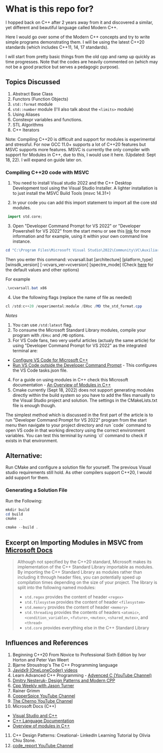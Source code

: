 # What is this repo for?

I hopped back on C++ after 2 years away from it and discovered a similar, yet different and beautiful language called Modern C++.

Here I would go over some of the Modern C++ concepts and try to write simple programs demonstrating them. I will be using the latest C++20 standards (which includes C++11, 14, 17 standards). 

I will start from pretty basic things from the old cpp and ramp up quickly as time progresses. Note that the codes are heavily commented on (which may not be a good practice but serves a pedagogic purpose).

## Topics Discussed
1. Abstract Base Class
2. Functors (Function Objects)
3. `std::format` module 
4. `std::number` module (I'll also talk about the `<limits>` module)
5. Using Aliases
6. Constexpr variables and functions.
7. STL Algorithms
8. C++ Iterators


Note: 
Compiling C++20 is difficult and support for modules is experimental and stressful. 
For now GCC 11.0+ supports a lot of C++20 features but MSVC supports more features. MSVC is currently the only compiler with support for Modules in C++, due to this, I would use it here. (Updated: Sept 18, 22).
I will expand on guide later on.


### Compiling C++20 code with MSVC
1. You need to install Visual studio 2022 and the C++ Desktop Development tool using the Visual Studio Installer. A lighter installation is to just install the MSVC Build Tools (msvc 14.31+)

2. In your code you can add this import statement to import all the core std modules.
```c++
 import std.core;
 ```

3. Open "Developer Command Prompt for VS 2022" or "Developer Powershell for VS 2022" from the start menu
or see this [link](https://docs.microsoft.com/en-us/cpp/build/building-on-the-command-line?view=msvc-170) for more information and for example, using it within your own command line instance. 
 
```powershell
cd "C:\Program Files\Microsoft Visual Studio\2022\Community\VC\Auxiliary\Build"`
```
Then you enter this command: vcvarsall.bat [architecture] [platform_type] [winsdk_version] [-vcvars_ver=vcversion] [spectre_mode]
(Check [here](https://docs.microsoft.com/en-us/cpp/build/building-on-the-command-line?view=msvc-170) for the default values and other options)

For example
```powershell
.\vcvarsall.bat x86
```

4. Use the following flags (replace the name of file as needed)
```powershell
cl /std:c++20 /experimental:module /EHsc /MD the_std_format.cpp
```
*Notes*
1. You can use `/std:latest` flag.
2. To consume the Microsoft Standard Library modules, compile your program with `/EHsc` and `/MD` options.
3. For VS Code fans, two very useful articles (actualy the same article) for using "Developer Command Prompt for VS 2022" as the integrated terminal are:
- [Configure VS Code for Microsoft C++](https://code.visualstudio.com/docs/cpp/config-msvc) 
- [Run VS Code outside the Developer Command Prompt](https://code.visualstudio.com/docs/cpp/config-msvc#_run-vs-code-outside-the-developer-command-prompt) - This configures the VS Code tasks.json file.
4. For a guide on using modules in C++ check this Microsoft documentation - [An Overview of Modules in C++](https://docs.microsoft.com/en-us/cpp/cpp/modules-cpp?view=msvc-170)
5. Cmake currently (Sept 18, 2022) does not support generating modules directly within the build system so you have to add the files manually to the Visual Studio project and solution. The settings in the CMakeLists.txt file is enough though.

<p>
The simplest method which is discussed in the first part of the article is to run "Developer Command Prompt for VS 2022" program from the start menu then navigate to your project directory and run `code` command to open VS code in that working directory using the correct environment variables. You can test this terminal by runing `cl` command to check if exists in that environment.
</p>


## Alternative:
Run CMake and configure a solution file for yourself. The previous Visual studio requirements still hold. As other compilers support C++20, I would add support for them.

### Generating a Solution File
Run the Following:
```powershell
mkdir build
cd build
cmake ..
```
```powershell
cmake --build .
```

## Excerpt on Importing Modules in MSVC from [Microsoft Docs](https://docs.microsoft.com/en-us/cpp/cpp/modules-cpp?view=msvc-170)
> Although not specified by the C++20 standard, Microsoft makes its implementation of the C++ Standard Library importable as modules. By importing the C++ Standard Library as modules rather than including it through header files, you can potentially speed up compilation times depending on the size of your project. The library is split into the following named modules:
> - `std.regex` provides the content of header `<regex>`
> - `std.filesystem` provides the content of header `<filesystem>`
> - `std.memory` provides the content of header `<memory>`
> - `std.threading` provides the contents of headers `<atomic>`, `<condition_variable>`, `<future>`, `<mutex>`, `<shared_mutex>`, and `<thread>`
> - `std.core` provides everything else in the C++ Standard Library



## Influences and References

1. Beginning C++20 From Novice to Professional Sixth Edition by Ivor Horton and Peter Van Weert
2. Bjarne Stroustrop's The C++ Programming language
3. [Javidx9 (OneLoneCoder) videos](https://www.youtube.com/c/javidx9)
4. Learn Advanced C++ Programming - [Advenced C (YouTube Channel)](https://www.youtube.com/channel/UCkcrsZxo0eTpPhBG7Rugs-Q)
5. [Dmitry Nesteruk- Design Patterns and Modern CPP](https://www.youtube.com/watch?v=j9arNRRoPe8)
6. [Cpp Weekly with Jason Turner](https://www.youtube.com/c/lefticus1)
7. Rainer Grimm
8. [CopperSpice YouTube Channel](https://www.youtube.com/c/CopperSpice)
9. [The Cherno YouTube Channel](https://www.youtube.com/c/TheChernoProject)
10. Microsoft Docs (C++)
 - [Visual Studio and C++](https://docs.microsoft.com/en-us/cpp/overview/visual-cpp-in-visual-studio?view=msvc-170)
 - [C++ Language Documentation](https://docs.microsoft.com/en-us/cpp/cpp/?view=msvc-170)
 - [Overview of modules in C++](https://docs.microsoft.com/en-us/cpp/cpp/modules-cpp?view=msvc-170)

11. C++ Design Patterns: Creational- LinkedIn Learning Tutorial by Olivia Chiu Stone.
12. [code_report YouTube Channel](https://www.youtube.com/c/codereport)

